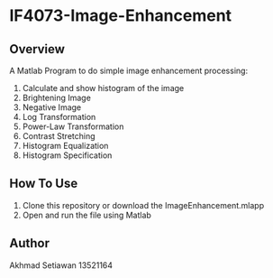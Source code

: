 # IF4073-Image-Enhancement

## Overview
A Matlab Program to do simple image enhancement processing:
1. Calculate and show histogram of the image
2. Brightening Image
3. Negative Image
4. Log Transformation
5. Power-Law Transformation
6. Contrast Stretching
7. Histogram Equalization
8. Histogram Specification

## How To Use
1. Clone this repository or download the ImageEnhancement.mlapp
2. Open and run the file using Matlab

## Author
Akhmad Setiawan 13521164
